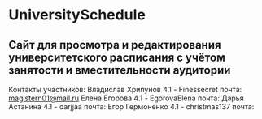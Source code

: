 # UniversitySchedule
## Сайт для просмотра и редактирования университетского расписания с учётом занятости и вместительности аудитории
 
 Контакты участников:
 Владислав Хрипунов 4.1  - Finessecret   почта: magistern01@mail.ru
 Елена Егорова 4.1 - EgorovaElena        почта:
 Дарья Астанина 4.1 - darjjaa            почта:
 Егор Гермоненко 4.1 - christmas137      почта:

